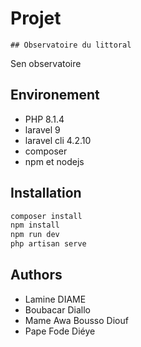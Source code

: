 # Projet
    ## Observatoire du littoral
Sen observatoire

## Environement
* PHP 8.1.4
* laravel 9
* laravel cli 4.2.10
* composer
* npm et nodejs

## Installation

```bash
composer install
npm install 
npm run dev
php artisan serve 
```


## Authors
* Lamine DIAME
* Boubacar Diallo 
* Mame Awa Bousso Diouf
* Pape Fode Diéye
